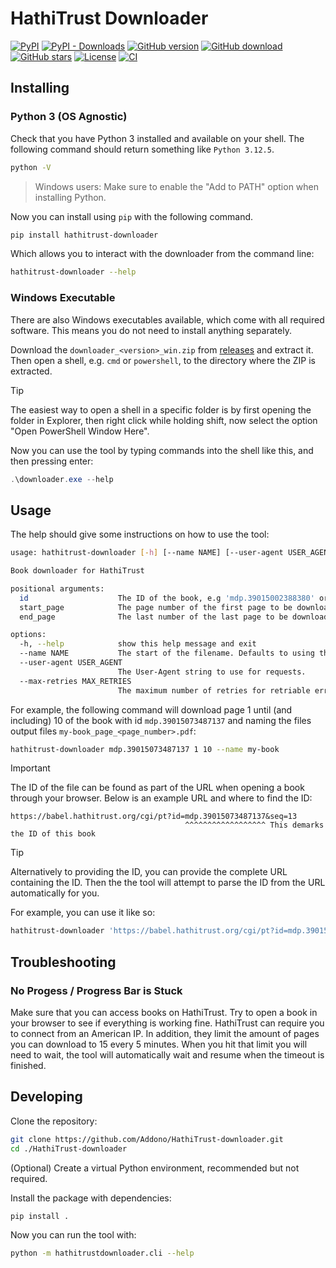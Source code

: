 # HathiTrust Downloader
[![PyPI](https://img.shields.io/pypi/v/hathitrust-downloader?style=flat-square&logo=pypi)][pypi]
[![PyPI - Downloads](https://img.shields.io/pypi/dm/hathitrust-downloader?logo=pypi&style=flat-square)][pypi]
[![GitHub version](https://img.shields.io/github/release/Addono/HathiTrust-downloader.svg?style=flat-square&logo=github)][github-releases]
[![GitHub download](https://img.shields.io/github/downloads/Addono/HathiTrust-downloader/total.svg?style=flat-square&logo=github)][github-releases]
[![GitHub stars](https://img.shields.io/github/stars/Addono/HathiTrust-downloader?style=flat-square)](https://github.com/Addono/HathiTrust-downloader/stargazers)
[![License](https://img.shields.io/github/license/Addono/HathiTrust-downloader.svg?style=flat-square)](LICENSE)
[![CI](https://img.shields.io/github/actions/workflow/status/Addono/HathiTrust-downloader/ci.yaml?event=push&style=flat-square)][ci-badge]

## Installing

### Python 3 (OS Agnostic)

Check that you have Python 3 installed and available on your shell. The following command should return something like `Python 3.12.5`. 

```bash
python -V
```

> Windows users: Make sure to enable the "Add to PATH" option when installing Python.

Now you can install using `pip` with the following command.

```bash
pip install hathitrust-downloader
```

Which allows you to interact with the downloader from the command line:

```bash
hathitrust-downloader --help
```

### Windows Executable

There are also Windows executables available, which come with all required software. This means you do not need to install anything separately.

Download the `downloader_<version>_win.zip` from [releases](https://github.com/Addono/HathiTrust-downloader/releases/) and extract it. Then open a shell, e.g. `cmd` or `powershell`, to the directory where the ZIP is extracted.

> [!TIP]
>
> The easiest way to open a shell in a specific folder is by first opening the folder in Explorer, then right click while holding shift, now select the option "Open PowerShell Window Here".
>

Now you can use the tool by typing commands into the shell like this, and then pressing enter:

```powershell
.\downloader.exe --help 
```

## Usage

The help should give some instructions on how to use the tool:

```bash
usage: hathitrust-downloader [-h] [--name NAME] [--user-agent USER_AGENT] [--max-retries MAX_RETRIES] id start_page end_page

Book downloader for HathiTrust

positional arguments:
  id                    The ID of the book, e.g 'mdp.39015002388380' or a complete URL.
  start_page            The page number of the first page to be downloaded.
  end_page              The last number of the last page to be downloaded (inclusive).

options:
  -h, --help            show this help message and exit
  --name NAME           The start of the filename. Defaults to using the id. This can also be used to change the path.
  --user-agent USER_AGENT
                        The User-Agent string to use for requests.
  --max-retries MAX_RETRIES
                        The maximum number of retries for retriable errors (e.g., 403 Forbidden) before skipping a page. Default is 8.
```

For example, the following command will download page 1 until (and including) 10 of the book with id `mdp.39015073487137` and naming the files output files `my-book_page_<page_number>.pdf`:

```bash
hathitrust-downloader mdp.39015073487137 1 10 --name my-book
```

> [!IMPORTANT]
> The ID of the file can be found as part of the URL when opening a book through your browser. Below is an example URL and where to find the ID:
> ```
> https://babel.hathitrust.org/cgi/pt?id=mdp.39015073487137&seq=13
>                                        ^^^^^^^^^^^^^^^^^^ This demarks the ID of this book
> ```


> [!TIP]
> Alternatively to providing the ID, you can provide the complete URL containing the ID. Then the the tool will attempt to parse the ID from the URL automatically for you.
>
> For example, you can use it like so:
>
> ```bash
> hathitrust-downloader 'https://babel.hathitrust.org/cgi/pt?id=mdp.39015073487137&seq=13' 1 10 --name my-book
> ```


## Troubleshooting

### No Progess / Progress Bar is Stuck

Make sure that you can access books on HathiTrust. Try to open a book in your browser to see if everything is working fine. HathiTrust can require you to connect from an American IP. In addition, they limit the amount of pages you can download to 15 every 5 minutes. When you hit that limit you will need to wait, the tool will automatically wait and resume when the timeout is finished.

[pypi]: https://pypi.org/project/hathitrust-downloader/
[github-releases]: https://github.com/Addono/HathiTrust-downloader/releases/latest
[ci-badge]: https://img.shields.io/github/actions/workflow/status/Addono/HathiTrust-downloader/ci.yaml?event=push&style=flat-square

## Developing

Clone the repository:

```bash
git clone https://github.com/Addono/HathiTrust-downloader.git
cd ./HathiTrust-downloader
```

(Optional) Create a virtual Python environment, recommended but not required.

Install the package with dependencies:
```
pip install .
```

Now you can run the tool with:

```bash
python -m hathitrustdownloader.cli --help
```
